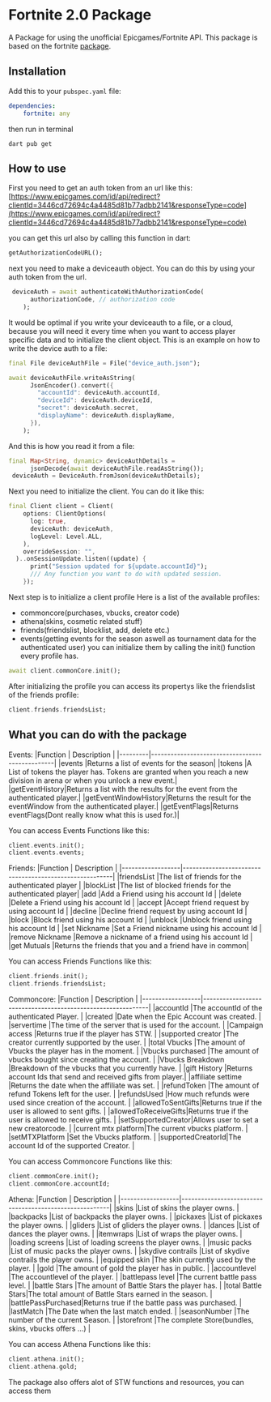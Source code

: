 # Fortnite 2.0 Package

A Package for using the unofficial Epicgames/Fortnite API. This package is based on the fortnite [package](https://pub.dev/packages/fortnite).

## Installation

Add this to your `pubspec.yaml` file:

```yaml
dependencies:
    fortnite: any
```

then run in terminal

```
dart pub get
```

## How to use
First you need to get an auth token from an url like this: [https://www.epicgames.com/id/api/redirect?clientId=3446cd72694c4a4485d81b77adbb2141&responseType=code](https://www.epicgames.com/id/api/redirect?clientId=3446cd72694c4a4485d81b77adbb2141&responseType=code)

you can get this url also by calling this function in dart: 
```dart
getAuthorizationCodeURL();
```

next you need to make a deviceauth object. You can do this by using your auth token from the url.
```dart
 deviceAuth = await authenticateWithAuthorizationCode(
      authorizationCode, // authorization code
    );
```
It would be optimal if you write your deviceauth to a file, or a cloud, because you will need it every time when you want to access player specific data and to initialize the client object.
This is an example on how to write the device auth to a file:
```dart
final File deviceAuthFile = File("device_auth.json");

await deviceAuthFile.writeAsString(
      JsonEncoder().convert({
        "accountId": deviceAuth.accountId,
        "deviceId": deviceAuth.deviceId,
        "secret": deviceAuth.secret,
        "displayName": deviceAuth.displayName,
      }),
    );
```
And this is how you read it from a file: 
```dart
final Map<String, dynamic> deviceAuthDetails =
      jsonDecode(await deviceAuthFile.readAsString());
 deviceAuth = DeviceAuth.fromJson(deviceAuthDetails);
```
Next you need to initialize the client. You can do it like this: 
```dart
final Client client = Client(
    options: ClientOptions(
      log: true,
      deviceAuth: deviceAuth,
      logLevel: Level.ALL,
    ),
    overrideSession: "",
  )..onSessionUpdate.listen((update) {
      print("Session updated for ${update.accountId}");
      /// Any function you want to do with updated session.
    });
```
Next step is to initialize a client profile
Here is a list of the available profiles:
- commoncore(purchases, vbucks, creator code)
- athena(skins, cosmetic related stuff)
- friends(friendslist, blocklist, add, delete etc.)
- events(getting events for the season aswell as tournament data for the authenticated user)
you can initialize them by calling the init() function every profile has.
```dart
await client.commonCore.init();
```
After initializing the profile you can access its propertys like the friendslist of the friends profile:
```dart
client.friends.friendsList;
```

## What you can do with the package
Events:
|Function          | Description                           |
|---------|------------------------------------------------|
|events   |Returns a list of events for the season|
|tokens   |A List of tokens the player has. Tokens are granted when you reach a new division in arena or when you unlock a new event.|           
|getEventHistory|Returns a list with the results for the event from the authenticated player.|
|getEventWindowHistory|Returns the result for the eventWindow from the authenticated player.|
|getEventFlags|Returns eventFlags(Dont really know what this is used for.)|


You can access Events Functions like this: 
```dart
client.events.init();
client.events.events;
```                              
Friends: 
|Function          | Description                                            |
|------------------|--------------------------------------------------------|
|friendsList       |The list of friends for the authenticated player        |
|blockList         |The list of blocked friends for the authenticated player|
|add               |Add a Friend using his account Id                       |
|delete            |Delete a Friend using his account Id                    |
|accept            |Accept friend request by using account Id               |
|decline           |Decline friend request by using account Id              |
|block             |Block friend using his account Id                       |
|unblock           |Unblock friend using his account Id                     |
|set Nickname      |Set a Friend nickname using his account Id              |
|remove Nickname   |Remove a nickname of a friend using his account Id      |
|get Mutuals       |Returns the friends that you and a friend have in common|  


You can access Friends Functions like this: 
```dart
client.friends.init();
client.friends.friendsList;
```

Commoncore:
|Function          | Description                                                 |
|------------------|-------------------------------------------------------------|
|accountId         |The accountId of the authenticated Player.                   |
|created           |Date when the Epic Account was created.                      |
|servertime        |The time of the server that is used for the account.         |
|Campaign access   |Returns true if the player has STW.                          |
|supported creator |The creator currently supported by the user.                 |
|total Vbucks      |The amount of Vbucks the player has in the moment.           |
|Vbucks purchased  |The amount of vbucks bought since creating the account.      |
|Vbucks Breakdown  |Breakdown of the vbucks that you currently have.             |
|gift History      |Returns account Ids that send and received gifts from player.|
|affiliate settime |Returns the date when the affiliate was set.                 |
|refundToken       |The amount of refund Tokens left for the user.               |
|refundsUsed       |How much refunds were used since creation of the account.    |
|allowedToSentGifts|Returns true if the user is allowed to sent gifts.           |
|allowedToReceiveGifts|Returns true if the user is allowed to receive gifts.     |
|setSupportedCreator|Allows user to set a new creatorcode.                       |
|current mtx platform|The current vbucks platform.                               |
|setMTXPlatform    |Set the Vbucks platform.                                     |
|supportedCreatorId|The account Id of the supported Creator.                     |


You can access Commoncore Functions like this: 
```dart
client.commonCore.init();
client.commonCore.accountId;
```

Athena:
|Function          | Description                                            |
|------------------|--------------------------------------------------------|
|skins             |List of skins the player owns.                          |
|backpacks         |List of backpacks the player owns.                      |
|pickaxes          |List of pickaxes the player owns.                       |
|gliders           |List of gliders the player owns.                        |
|dances            |List of dances the player owns.                         |
|itemwraps         |List of wraps the player owns.                          |
|loading screens   |List of loading screens the player owns.                |
|music packs       |List of music packs the player owns.                    |
|skydive contrails |List of skydive contrails the player owns.              |
|equipped skin     |The skin currently used by the player.                  |
|gold              |The amount of gold the player has in public.            |
|accountlevel      |The accountlevel of the player.                         |
|battlepass level  |The current battle pass level.                          |
|battle Stars      |The amount of Battle Stars the player has.              |
|total Battle Stars|The total amount of Battle Stars earned in the season.  |
|battlePassPurchased|Returns true if the battle pass was purchased.         |
|lastMatch         |The Date when the last match ended.                     |
|seasonNumber      |The number of the current Season.                       |
|storefront        |The complete Store(bundles, skins, vbucks offers ...)   |


You can access Athena Functions like this: 
```dart
client.athena.init();
client.athena.gold;
```

The package also offers alot of STW functions and resources, you can access them
